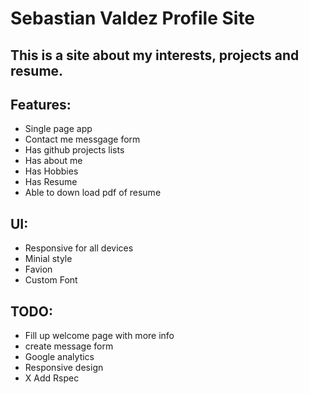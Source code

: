 # Sebastian Valdez Profile Site

## This is a site about my interests, projects and resume.


## Features:
- Single page app
- Contact me messgage form
- Has github projects lists
- Has about me
- Has Hobbies
- Has Resume
- Able to down load pdf of resume

## UI:

- Responsive for all devices
- Minial style
- Favion
- Custom Font



## TODO:

- Fill up welcome page with more info
- create message form
- Google analytics
- Responsive design
- X Add Rspec

